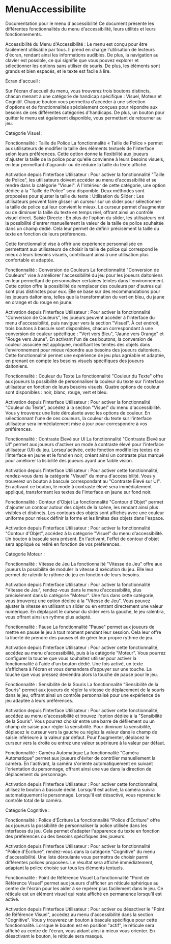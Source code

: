 # MenuAccessibilite
Documentation pour le menu d'accessibilité
Ce document présente les différentes fonctionnalités du menu d'accessibilité, leurs utilités et leurs fonctionnements.

Accessibilité du Menu d'Accessibilité :
Le menu est conçu pour être facilement utilisable par tous. Il prend en charge l'utilisation de lecteurs d'écran, rendant ainsi les informations audibles. De plus, la navigation au clavier est possible, ce qui signifie que vous pouvez explorer et sélectionner les options sans utiliser de souris. De plus, les éléments sont grands et bien espacés, et le texte est facile à lire.

Écran d'accueil :

Sur l'écran d'accueil du menu, vous trouverez trois boutons distincts, chacun menant à une catégorie de handicap spécifique : Visuel, Moteur et Cognitif. Chaque bouton vous permettra d'accéder à une sélection d'options et de fonctionnalités spécialement conçues pour répondre aux besoins de ces différentes catégories d'handicaps. De plus, un bouton pour quitter le menu est également disponible, vous permettant de retourner au jeu.

Catégorie Visuel :

Fonctionnalité : Taille de Police
La fonctionnalité « Taille de Police » permet aux utilisateurs de modifier la taille des éléments textuels de l'interface selon leurs préférences. Cette option donne la flexibilité aux joueurs d'ajuster la taille de la police pour qu'elle convienne à leurs besoins visuels, en leur permettant d'agrandir ou de réduire la taille du texte affiché.

Activation depuis l'Interface Utilisateur :
Pour activer la fonctionnalité "Taille de Police", les utilisateurs doivent accéder au menu d'accessibilité et se rendre dans la catégorie "Visuel". À l'intérieur de cette catégorie, une option dédiée à la "Taille de Police" sera disponible. Deux méthodes sont proposées pour ajuster la taille du texte :
Utilisation du Slider : Les utilisateurs peuvent faire glisser un curseur sur un slider pour sélectionner la taille de police qui leur convient le mieux. Le curseur permet d'augmenter ou de diminuer la taille du texte en temps réel, offrant ainsi un contrôle visuel direct.
Saisie Directe : En plus de l'option du slider, les utilisateurs ont la possibilité d'entrer manuellement la valeur de la taille de police souhaitée dans un champ dédié. Cela leur permet de définir précisément la taille du texte en fonction de leurs préférences.

Cette fonctionnalité vise à offrir une expérience personnalisée en permettant aux utilisateurs de choisir la taille de police qui correspond le mieux à leurs besoins visuels, contribuant ainsi à une utilisation plus confortable et adaptée.

Fonctionnalité : Conversion de Couleurs
La fonctionnalité "Conversion de Couleurs" vise à améliorer l'accessibilité du jeu pour les joueurs daltoniens en leur permettant de personnaliser certaines teintes dans l'environnement. Cette option offre la possibilité de remplacer des couleurs par d'autres qui sont plus distinctes pour eux. Elle se base sur des recommandations pour les joueurs daltoniens, telles que la transformation du vert en bleu, du jaune en orange et du rouge en jaune.

Activation depuis l'Interface Utilisateur :
Pour activer la fonctionnalité "Conversion de Couleurs", les joueurs peuvent accéder à l'interface du menu d'accessibilité, puis naviguer vers la section "Visuel". À cet endroit, trois boutons à bascule sont disponibles, chacun correspondant à une conversion de couleur spécifique : "Vert vers Bleu", "Jaune vers Orange" et "Rouge vers Jaune". En activant l'un de ces boutons, la conversion de couleur associée est appliquée, modifiant les teintes des objets dans l'environnement pour mieux répondre aux besoins des joueurs daltoniens. Cette fonctionnalité permet une expérience de jeu plus agréable et adaptée, en prenant en compte les besoins visuels spécifiques des joueurs daltoniens.

Fonctionnalité : Couleur du Texte
La fonctionnalité "Couleur du Texte" offre aux joueurs la possibilité de personnaliser la couleur du texte sur l'interface utilisateur en fonction de leurs besoins visuels. Quatre options de couleur sont disponibles : noir, blanc, rouge, vert et bleu.

Activation depuis l'Interface Utilisateur :
Pour activer la fonctionnalité "Couleur du Texte", accédez à la section "Visuel" du menu d'accessibilité. Vous y trouverez une liste déroulante avec les options de couleur. En sélectionnant l'une de ces couleurs, la couleur du texte sur l'interface utilisateur sera immédiatement mise à jour pour correspondre à vos préférences.

Fonctionnalité : Contraste Élevé sur UI
La fonctionnalité "Contraste Élevé sur UI" permet aux joueurs d'activer un mode à contraste élevé pour l'interface utilisateur (UI) du jeu. Lorsqu'activée, cette fonction modifie les textes de l'interface en jaune et le fond en noir, créant ainsi un contraste plus marqué pour améliorer la lisibilité des joueurs ayant une faible vision.

Activation depuis l'Interface Utilisateur :
Pour activer cette fonctionnalité, rendez-vous dans la catégorie "Visuel" du menu d'accessibilité. Vous y trouverez un bouton à bascule correspondant au "Contraste Élevé sur UI". En activant ce bouton, le mode à contraste élevé sera immédiatement appliqué, transformant les textes de l'interface en jaune sur fond noir.

Fonctionnalité : Contour d'Objet
La fonctionnalité "Contour d'Objet" permet d'ajouter un contour autour des objets de la scène, les rendant ainsi plus visibles et distincts. Les contours des objets sont affichés avec une couleur uniforme pour mieux définir la forme et les limites des objets dans l'espace.

Activation depuis l'Interface Utilisateur :
Pour activer la fonctionnalité "Contour d'Objet", accédez à la catégorie "Visuel" du menu d'accessibilité. Un bouton à bascule sera présent. En l'activant, l'effet de contour d'objet sera appliqué ou retiré en fonction de vos préférences.

Catégorie Moteur :

Fonctionnalité : Vitesse de Jeu
La fonctionnalité "Vitesse de Jeu" offre aux joueurs la possibilité de moduler la vitesse d'exécution du jeu. Elle leur permet de ralentir le rythme du jeu en fonction de leurs besoins.

Activation depuis l'Interface Utilisateur :
Pour activer la fonctionnalité "Vitesse de Jeu", rendez-vous dans le menu d'accessibilité, plus précisément dans la catégorie "Moteur". Une fois dans cette catégorie, vous trouverez une option dédiée à la "Vitesse de Jeu". Vous pouvez ajuster la vitesse en utilisant un slider ou en entrant directement une valeur numérique. En déplaçant le curseur du slider vers la gauche, le jeu ralentira, vous offrant ainsi un rythme plus adapté.

Fonctionnalité : Pause
La fonctionnalité "Pause" permet aux joueurs de mettre en pause le jeu à tout moment pendant leur session. Cela leur offre la liberté de prendre des pauses et de gérer leur propre rythme de jeu.

Activation depuis l'Interface Utilisateur :
Pour activer cette fonctionnalité, accédez au menu d'accessibilité, puis à la catégorie "Moteur". Vous pourrez configurer la touche que vous souhaitez utiliser pour activer la fonctionnalité à l'aide d'un bouton dédié. Une fois activé, un texte s'affichera à l'écran et vous demandera d'appuyer sur une touche. La touche que vous pressez deviendra alors la touche de pause pour le jeu.

Fonctionnalité : Sensibilité de la Souris
La fonctionnalité "Sensibilité de la Souris" permet aux joueurs de régler la vitesse de déplacement de la souris dans le jeu, offrant ainsi un contrôle personnalisé pour une expérience de jeu adaptée à leurs préférences.

Activation depuis l'Interface Utilisateur :
Pour activer cette fonctionnalité, accédez au menu d'accessibilité et trouvez l'option dédiée à la "Sensibilité de la Souris". Vous pourrez choisir entre une barre de défilement ou un champ de saisie pour régler la sensibilité. Pour diminuer la sensibilité, déplacez le curseur vers la gauche ou réglez la valeur dans le champ de saisie inférieure à la valeur par défaut. Pour l'augmenter, déplacez le curseur vers la droite ou entrez une valeur supérieure à la valeur par défaut.

Fonctionnalité : Caméra Automatique
La fonctionnalité "Caméra Automatique" permet aux joueurs d'éviter de contrôler manuellement la caméra. En l'activant, la caméra s'oriente automatiquement en suivant l'orientation du personnage, offrant ainsi une vue dans la direction de déplacement du personnage.

Activation depuis l'Interface Utilisateur :
Pour activer cette fonctionnalité, utilisez le bouton à bascule dédié. Lorsqu'il est activé, la caméra suivra automatiquement le personnage. Lorsqu'il est désactivé, vous reprenez le contrôle total de la caméra.

Catégorie Cognitive :

Fonctionnalité : Police d'Écriture
La fonctionnalité "Police d'Écriture" offre aux joueurs la possibilité de personnaliser la police utilisée dans les interfaces du jeu. Cela permet d'adapter l'apparence du texte en fonction des préférences ou des besoins spécifiques des joueurs.

Activation depuis l'Interface Utilisateur :
Pour activer la fonctionnalité "Police d'Écriture", rendez-vous dans la catégorie "Cognitive" du menu d'accessibilité. Une liste déroulante vous permettra de choisir parmi différentes polices proposées. Le résultat sera affiché immédiatement, adaptant la police choisie sur tous les éléments textuels.

Fonctionnalité : Point de Référence Visuel
La fonctionnalité "Point de Référence Visuel" permet aux joueurs d'afficher un réticule sphérique au centre de l'écran pour les aider à se repérer plus facilement dans le jeu. Ce réticule est un élément visuel qui reste affiché en permanence lorsqu'il est activé.

Activation depuis l'Interface Utilisateur :
Pour activer ou désactiver le "Point de Référence Visuel", accédez au menu d'accessibilité dans la section "Cognitive". Vous y trouverez un bouton à bascule spécifique pour cette fonctionnalité. Lorsque le bouton est en position "actif", le réticule sera affiché au centre de l'écran, vous aidant ainsi à mieux vous orienter. En désactivant le bouton, le réticule sera masqué.
